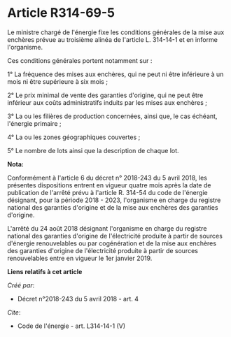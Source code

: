 # Article R314-69-5

Le ministre chargé de l'énergie fixe les conditions générales de la mise aux enchères prévue au troisième alinéa de l'article
L. 314-14-1 et en informe l'organisme. 

Ces conditions générales portent notamment sur : 

1° La fréquence des mises aux enchères, qui ne peut ni être inférieure à un mois ni être supérieure à six mois ; 

2° Le prix minimal de vente des garanties d'origine, qui ne peut être inférieur aux coûts administratifs induits par les
mises aux enchères ; 

3° La ou les filières de production concernées, ainsi que, le cas échéant, l'énergie primaire ; 

4° La ou les zones géographiques couvertes ; 

5° Le nombre de lots ainsi que la description de chaque lot.

**Nota:**

Conformément à l'article 6 du décret n° 2018-243 du 5 avril 2018, les présentes dispositions entrent en vigueur quatre mois
après la date de publication de l'arrêté prévu à l'article R. 314-54 du code de l'énergie désignant, pour la période 2018 -
2023, l'organisme en charge du registre national des garanties d'origine et de la mise aux enchères des garanties d'origine.

L'arrêté du 24 août 2018 désignant l'organisme en charge du registre national des garanties d'origine de l'électricité
produite à partir de sources d'énergie renouvelables ou par cogénération et de la mise aux enchères des garanties d'origine
de l'électricité produite à partir de sources renouvelables entre en vigueur le 1er janvier 2019.

**Liens relatifs à cet article**

_Créé par_:

  - Décret n°2018-243 du 5 avril 2018 - art. 4

_Cite_:

  - Code de l'énergie - art. L314-14-1 (V)
